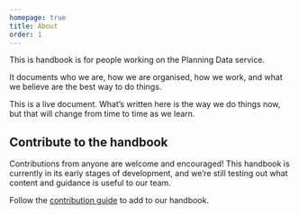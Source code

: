 ```yaml
---
homepage: true
title: About
order: 1
---
```


This is handbook is for people working on the Planning Data service.

It documents who we are, how we are organised, how we work, and what we believe are the best way to do things.

This is a live document. What’s written here is the way we do things now, but that will change from time to time as we learn.

## Contribute to the handbook

Contributions from anyone are welcome and encouraged! This handbook is currently in its early stages of development, and we’re still testing out what content and guidance is useful to our team.

Follow the [contribution guide](/add-to-the-handbook/) to add to our handbook.
